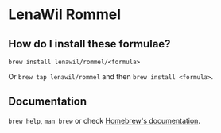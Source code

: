 # LenaWil Rommel

## How do I install these formulae?

`brew install lenawil/rommel/<formula>`

Or `brew tap lenawil/rommel` and then `brew install <formula>`.

## Documentation

`brew help`, `man brew` or check [Homebrew's documentation](https://docs.brew.sh).

